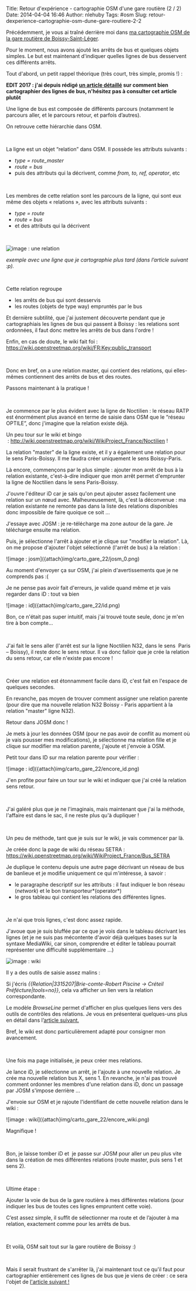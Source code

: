 Title: Retour d'expérience - cartographie OSM d'une gare routière (2 / 2)
Date: 2014-04-04 16:46
Author: nlehuby
Tags: #osm
Slug: retour-dexperience-cartographie-osm-dune-gare-routiere-2-2


Précédemment, je vous ai traîné derrière moi dans [ma cartographie OSM
de la gare routière de
Boissy-Saint-Léger]({filename}retour-dexperience-cartographie-osm-dune-gare-routiere-1-2.md).

</p>

Pour le moment, nous avons ajouté les arrêts de bus et quelques objets
simples. Le but est maintenant d'indiquer quelles lignes de bus
desservent ces différents arrêts.

</p>

Tout d'abord, un petit rappel théorique (très court, très simple, promis
!) :

**EDIT 2017 : j'ai depuis rédigé [un article détaillé]({filename}../20170528_bien_cartographier_les_bus_initial.md) sur comment bien cartographier des lignes de bus, n'hésitez pas à consulter cet article plutôt**

</p>

Une ligne de bus est composée de différents parcours (notamment le
parcours aller, et le parcours retour, et parfois d’autres).

</p>

On retrouve cette hiérarchie dans OSM.

</p>

 

</p>

La ligne est un objet “relation” dans OSM. Il possède les attributs
suivants :

</p>

-   *type = route\_master*
-   *route = bus*
-   puis des attributs qui la décrivent, comme *from, to, ref,
    operator*, etc

</p>

 

</p>

Les membres de cette relation sont les parcours de la ligne, qui sont
eux même des objets « relations », avec les attributs suivants :

</p>

-   *type = route*
-   *route = bus*
-   et des attributs qui la décrivent

</p>

 

</p>


![image : une relation]({attach}img/carto_gare_22/relation.png)

</p>
</p>

<p>
<address>
exemple avec une ligne que je cartographie plus tard (dans l’article
suivant :p).
</address>
</p>

 

</p>

Cette relation regroupe

</p>

-   les arrêts de bus qui sont desservis
-   les routes (objets de type way) empruntés par le bus

</p>

Et dernière subtilité, que j'ai justement découverte pendant que je
cartographiais les lignes de bus qui passent à Boissy : les relations
sont ordonnées, il faut donc mettre les arrêts de bus dans l'ordre !

</p>

Enfin, en cas de doute, le wiki fait foi :
<https://wiki.openstreetmap.org/wiki/FR:Key:public_transport>

</p>

 

</p>

Donc en bref, on a une relation master, qui contient des relations, qui
elles-mêmes contiennent des arrêts de bus et des routes.

</p>

Passons maintenant à la pratique !

</p>

 

</p>

Je commence par le plus évident avec la ligne de Noctilien : le réseau
RATP est énormément plus avancé en terme de saisie dans OSM que le
“réseau OPTILE”, donc j'imagine que la relation existe déjà.

</p>

Un peu tour sur le wiki et bingo
 : <http://wiki.openstreetmap.org/wiki/WikiProject_France/Noctilien> !

</p>

La relation "master" de la ligne existe, et il y a également une
relation pour le sens Paris-Boissy. Il me faudra créer uniquement le
sens Boissy-Paris.

</p>

Là encore, commençons par le plus simple : ajouter mon arrêt de bus à la
relation existante, c'est-à-dire indiquer que mon arrêt permet
d'emprunter la ligne de Noctilien dans le sens Paris-Boissy.

</p>

J'ouvre l'éditeur iD car je sais qu'on peut ajouter assez facilement une
relation sur un nœud avec. Malheureusement, là, c'est la déconvenue : ma
relation existante ne remonte pas dans la liste des relations
disponibles donc impossible de faire quoique ce soit …

</p>

J'essaye avec JOSM : je re-télécharge ma zone autour de la gare. Je
télécharge ensuite ma relation.

</p>

Puis, je sélectionne l'arrêt à ajouter et je clique sur "modifier la
relation". Là, on me propose d'ajouter l'objet sélectionné (l'arrêt de
bus) à la relation :

</p>
![image : josm]({attach}img/carto_gare_22/josm_0.png)

Au moment d'envoyer ça sur OSM, j'ai plein d'avertissements que je ne
comprends pas :(
</p>
</p>

Je ne pense pas avoir fait d'erreurs, je valide quand même et je vais
regarder dans iD : tout va bien

</p>
![image : id]({attach}img/carto_gare_22/id.png)

</p>
</p>

Bon, ce n'était pas super intuitif, mais j'ai trouvé toute seule, donc
je m'en tire à bon compte...

</p>

 

</p>

J'ai fait le sens aller (l'arrêt est sur la ligne Noctilien N32, dans le
sens  Paris – Boissy), il reste donc le sens retour. Il va donc falloir
que je crée la relation du sens retour, car elle n'existe pas encore !

</p>

 

</p>

Créer une relation est étonnamment facile dans iD, c'est fait en
l'espace de quelques secondes.

</p>

En revanche, pas moyen de trouver comment assigner une relation parente
(pour dire que ma nouvelle relation N32 Boissy - Paris appartient à la
relation "master" ligne N32).

</p>

Retour dans JOSM donc !

</p>

Je mets à jour les données OSM (pour ne pas avoir de conflit au moment
où je vais pousser mes modifications), je sélectionne ma relation fille
et je clique sur modifier ma relation parente, j'ajoute et j'envoie à
OSM.

</p>

Petit tour dans ID sur ma relation parente pour vérifier :

</p>
![image : id]({attach}img/carto_gare_22/encore_id.png)


J'en profite pour faire un tour sur le wiki et indiquer que j'ai créé la
relation sens retour.
</p>
</p>

 

</p>

J'ai galéré plus que je ne l'imaginais, mais maintenant que j'ai la
méthode, l'affaire est dans le sac, il ne reste plus qu'à dupliquer !

</p>

 

</p>

Un peu de méthode, tant que je suis sur le wiki, je vais commencer par
là.

</p>

Je créée donc la page de wiki du réseau SETRA :
<https://wiki.openstreetmap.org/wiki/WikiProject_France/Bus_SETRA>

</p>

Je duplique le contenu depuis une autre page décrivant un réseau de bus
de banlieue et je modifie uniquement ce qui m'intéresse, à savoir :

</p>

-   le paragraphe descriptif sur les attributs : il faut indiquer le bon
    réseau (*network*) et le bon transporteur*(operator*)
-   le gros tableau qui contient les relations des différentes lignes.

</p>

 

</p>

Je n'ai que trois lignes, c'est donc assez rapide.

</p>

J'avoue que je suis bluffée par ce que je vois dans le tableau décrivant
les lignes (et je ne suis pas mécontente d'avoir déjà quelques bases sur
la syntaxe MediaWiki, car sinon, comprendre et éditer le tableau
pourrait représenter une difficulté supplémentaire ...)

</p>

![image : wiki]({attach}img/carto_gare_22/wiki.png)

</p>
</p>

Il y a des outils de saisie assez malins :

</p>

Si j'écris *{{Relation|3315207|Brie-comte-Robert Piscine → Créteil
Préfécture|tools=no}}*, cela va afficher un lien vers la relation
correspondante.

</p>

Le modèle *BrowseLine* permet d'afficher en plus quelques liens vers des
outils de contrôles des relations. Je vous en présenterai quelques-uns
plus en détail dans l’[article
suivant.]({filename}retour-dexperience-cartographie-osm-de-quelques-lignes-de-bus.md)

</p>

Bref, le wiki est donc particulièrement adapté pour consigner mon
avancement.

</p>

 

</p>

Une fois ma page initialisée, je peux créer mes relations.

</p>

Je lance iD, je sélectionne un arrêt, je l'ajoute à une nouvelle
relation. Je crée ma nouvelle relation bus X, sens 1. En revanche, je
n'ai pas trouvé comment ordonner les membres d'une relation dans iD,
donc un passage par JOSM s'impose derrière ...

</p>

J'envoie sur OSM et je rajoute l'identifiant de cette nouvelle relation
dans le wiki :

</p>
![image : wiki]({attach}img/carto_gare_22/encore_wiki.png)

</p>
</p>

Magnifique !

</p>

 

</p>

Bon, je laisse tomber iD et  je passe sur JOSM pour aller un peu plus
vite dans la création de mes différentes relations (route master, puis
sens 1 et sens 2).

</p>

 

</p>

Ultime étape :

</p>

Ajouter la voie de bus de la gare routière à mes différentes relations
(pour indiquer les bus de toutes ces lignes empruntent cette voie).

</p>

C’est assez simple, il suffit de sélectionner ma route et de l’ajouter à
ma relation, exactement comme pour les arrêts de bus.

</p>

 

</p>

Et voilà, OSM sait tout sur la gare routière de Boissy :)

</p>

 

</p>

Mais il serait frustrant de s'arrêter là, j'ai maintenant tout ce qu'il
faut pour cartographier entièrement ces lignes de bus que je viens de
créer : ce sera l'objet de [l'article suivant
!]({filename}retour-dexperience-cartographie-osm-de-quelques-lignes-de-bus.md)
